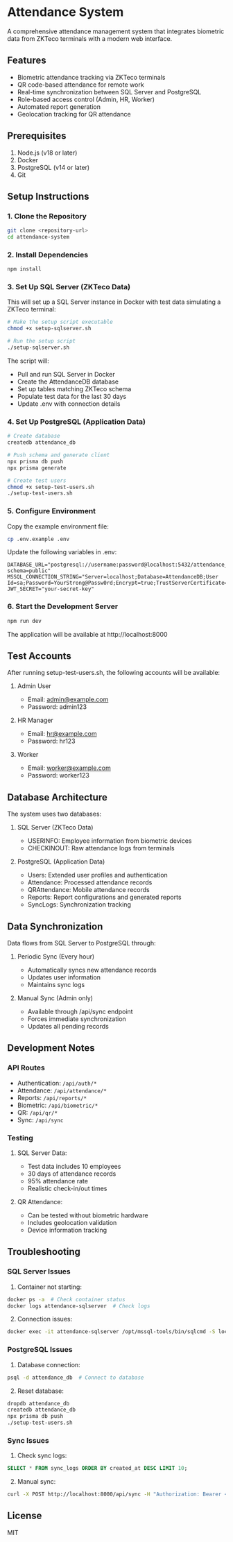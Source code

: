 # Attendance System

A comprehensive attendance management system that integrates biometric data from ZKTeco terminals with a modern web interface.

## Features

- Biometric attendance tracking via ZKTeco terminals
- QR code-based attendance for remote work
- Real-time synchronization between SQL Server and PostgreSQL
- Role-based access control (Admin, HR, Worker)
- Automated report generation
- Geolocation tracking for QR attendance

## Prerequisites

1. Node.js (v18 or later)
2. Docker
3. PostgreSQL (v14 or later)
4. Git

## Setup Instructions

### 1. Clone the Repository

```bash
git clone <repository-url>
cd attendance-system
```

### 2. Install Dependencies

```bash
npm install
```

### 3. Set Up SQL Server (ZKTeco Data)

This will set up a SQL Server instance in Docker with test data simulating a ZKTeco terminal:

```bash
# Make the setup script executable
chmod +x setup-sqlserver.sh

# Run the setup script
./setup-sqlserver.sh
```

The script will:
- Pull and run SQL Server in Docker
- Create the AttendanceDB database
- Set up tables matching ZKTeco schema
- Populate test data for the last 30 days
- Update .env with connection details

### 4. Set Up PostgreSQL (Application Data)

```bash
# Create database
createdb attendance_db

# Push schema and generate client
npx prisma db push
npx prisma generate

# Create test users
chmod +x setup-test-users.sh
./setup-test-users.sh
```

### 5. Configure Environment

Copy the example environment file:
```bash
cp .env.example .env
```

Update the following variables in .env:
```env
DATABASE_URL="postgresql://username:password@localhost:5432/attendance_db?schema=public"
MSSQL_CONNECTION_STRING="Server=localhost;Database=AttendanceDB;User Id=sa;Password=YourStrong@Passw0rd;Encrypt=true;TrustServerCertificate=true;"
JWT_SECRET="your-secret-key"
```

### 6. Start the Development Server

```bash
npm run dev
```

The application will be available at http://localhost:8000

## Test Accounts

After running setup-test-users.sh, the following accounts will be available:

1. Admin User
   - Email: admin@example.com
   - Password: admin123

2. HR Manager
   - Email: hr@example.com
   - Password: hr123

3. Worker
   - Email: worker@example.com
   - Password: worker123

## Database Architecture

The system uses two databases:

1. SQL Server (ZKTeco Data)
   - USERINFO: Employee information from biometric devices
   - CHECKINOUT: Raw attendance logs from terminals

2. PostgreSQL (Application Data)
   - Users: Extended user profiles and authentication
   - Attendance: Processed attendance records
   - QRAttendance: Mobile attendance records
   - Reports: Report configurations and generated reports
   - SyncLogs: Synchronization tracking

## Data Synchronization

Data flows from SQL Server to PostgreSQL through:

1. Periodic Sync (Every hour)
   - Automatically syncs new attendance records
   - Updates user information
   - Maintains sync logs

2. Manual Sync (Admin only)
   - Available through /api/sync endpoint
   - Forces immediate synchronization
   - Updates all pending records

## Development Notes

### API Routes

- Authentication: `/api/auth/*`
- Attendance: `/api/attendance/*`
- Reports: `/api/reports/*`
- Biometric: `/api/biometric/*`
- QR: `/api/qr/*`
- Sync: `/api/sync`

### Testing

1. SQL Server Data:
   - Test data includes 10 employees
   - 30 days of attendance records
   - 95% attendance rate
   - Realistic check-in/out times

2. QR Attendance:
   - Can be tested without biometric hardware
   - Includes geolocation validation
   - Device information tracking

## Troubleshooting

### SQL Server Issues

1. Container not starting:
```bash
docker ps -a  # Check container status
docker logs attendance-sqlserver  # Check logs
```

2. Connection issues:
```bash
docker exec -it attendance-sqlserver /opt/mssql-tools/bin/sqlcmd -S localhost -U sa -P YourStrong@Passw0rd
```

### PostgreSQL Issues

1. Database connection:
```bash
psql -d attendance_db  # Connect to database
```

2. Reset database:
```bash
dropdb attendance_db
createdb attendance_db
npx prisma db push
./setup-test-users.sh
```

### Sync Issues

1. Check sync logs:
```sql
SELECT * FROM sync_logs ORDER BY created_at DESC LIMIT 10;
```

2. Manual sync:
```bash
curl -X POST http://localhost:8000/api/sync -H "Authorization: Bearer <token>"
```

## License

MIT
